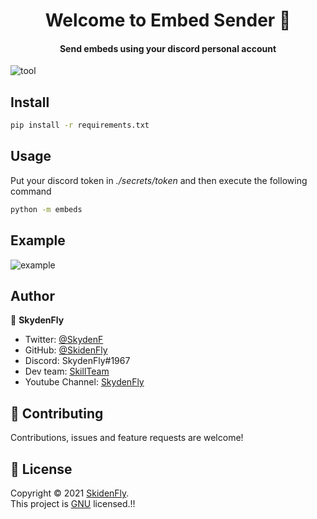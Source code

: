 <h1 align="center"> Welcome to Embed Sender 👋 </h1>
<h4 align="center"> Send embeds using your discord personal account </h4>
<img alt="tool" align="center" src="https://user-images.githubusercontent.com/70416087/145054830-781e0d40-5155-45f5-88db-33245b17f6ad.png" />

## Install
```sh
pip install -r requirements.txt

```

## Usage
Put your discord token in *./secrets/token* and then execute the following command
```sh
python -m embeds

```
## Example
<img alt="example" src="https://user-images.githubusercontent.com/70416087/144964864-e5903c14-0ba6-43fd-a7b3-6d470a59ec4a.png" />

## Author
👤 **SkydenFly**
* Twitter: [@SkydenF](https://twitter.com/SkydenF)
* GitHub: [@SkidenFly](https://github.com/SkidenFly)
* Discord: SkydenFly#1967
* Dev team: [SkillTeam](https://discord.gg/82BM3BqmDC)
* Youtube Channel: [SkydenFly](https://youtube.com/c/SkydenFly)

## 🤝 Contributing
Contributions, issues and feature requests are welcome!

## 📝 License

Copyright © 2021 [SkidenFly](https://github.com/SkidenFly).<br/>
This project is [GNU](https://github.com/SkidenFly/Embed-Sender/blob/main/LICENSE) licensed.!!

